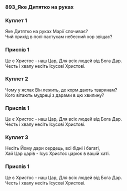 ### 893_Яке Дитятко на руках
### Куплет 1
Яке Дитятко на руках Марії спочиває? <br/>Чий прихід в полі пастухам небесний хор звіщає?
### Приспів 1
Це є Христос - наш Цар, Для всіх людей від Бога Дар.<br/>Честь і хвалу несіть Ісусові Христові.
### Куплет 2
Чому у яслах Він лежить, де корм дають тваринам? <br/>Кого вітають мудреці з дарами в цю хвилину?
### Приспів 1
Це є Христос - наш Цар, Для всіх людей від Бога Дар.<br/>Честь і хвалу несіть Ісусові Христові.
### Куплет 3
Несіть Йому дари сердець, всі бідні і багаті,<br/>Хай Цар царів - Ісус Христос царює в вашій хаті.
### Приспів 1
Це є Христос - наш Цар, Для всіх людей від Бога Дар.<br/>Честь і хвалу несіть Ісусові Христові.
